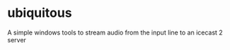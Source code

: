 ubiquitous
==========

A simple windows tools to stream audio from the input line to an icecast 2 server
